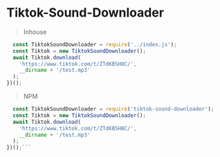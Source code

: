 # Tiktok-Sound-Downloader
 
 > Inhouse
```js (async () => {
  const TiktokSoundDownloader = require('../index.js');
  const Tiktok = new TiktokSoundDownloader();
  await Tiktok.download(
    'https://www.tiktok.com/t/ZTdKBSH8C/',
    __dirname + '/test.mp3'
  );
})();
```
> NPM
```js (async () => {
  const TiktokSoundDownloader = require('tiktok-sound-downloader');
  const Tiktok = new TiktokSoundDownloader();
  await Tiktok.download(
    'https://www.tiktok.com/t/ZTdKBSH8C/',
    __dirname + '/test.mp3'
  );
})();```

